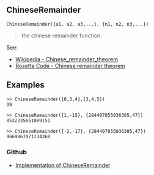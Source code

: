 ## ChineseRemainder

```
ChineseRemainder({a1, a2, a3,...}, {n1, n2, n3,...})
```

>  the chinese remainder function.

See:  
* [Wikipedia - Chinese_remainder_theorem](https://en.wikipedia.org/wiki/Chinese_remainder_theorem)
* [Rosetta Code - Chinese remainder theorem](https://rosettacode.org/wiki/Chinese_remainder_theorem)

## Examples

```
>> ChineseRemainder({0,3,4},{3,4,5})
39  

>> ChineseRemainder({1,-15}, {284407855036305,47})
8532235651089151

>> ChineseRemainder({-2,-17}, {284407855036305,47})
9669867071234368
```
### Github
* [Implementation of ChineseRemainder](https://github.com/axkr/symja_android_library/blob/master/symja_android_library/matheclipse-core/src/main/java/org/matheclipse/core/builtin/NumberTheory.java#L665) 
